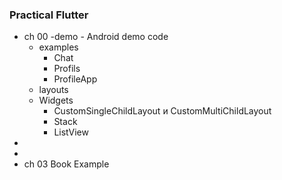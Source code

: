 ### Practical Flutter

- ch 00 
  	-demo 
      - Android demo code
  - examples
    - Chat
    - Profils
    - ProfileApp
  - layouts
  - Widgets
    - CustomSingleChildLayout и CustomMultiChildLayout
    - Stack
    - ListView
- 
- 
- ch 03 Book Example
